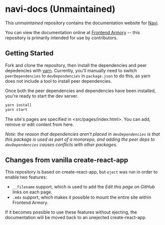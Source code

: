 navi-docs (Unmaintained)
=========

This _unmaintained_ repository contains the documentation website for [Navi](https://github.com/frontarm/navi).

You can view the documentation online at [Frontend Armory](https://frontarm.com/navi/) -- this repository is primarily intended for use by contributors.


Getting Started
---------------

Fork and clone the repository, then install the dependencies and peer depedencies with [yarn](https://yarnpkg.com/). Currently, you'll manually need to switch `peerDependencies` to `devDependencies` in `package.json` to do this, as yarn does not include a tool to install peer dependencies.

Once both the peer dependencies and dependencies have been installed, you're ready to start the dev server.

```js
yarn install
yarn start
```

The site's pages are specified in <src/pages/index.html>. You can add, remove or edit content from here.

*Note: the reason that dependencies aren't placed in `devDependencies` is that this package is used as part of a monorepo, and adding the peer deps to `devDependencies` causes conflicts with other packages.*


Changes from vanilla create-react-app
-------------------------------------

This repository is based on create-react-app, but `eject` was run in order to enable two features:

- `__filename` support, which is used to add the *Edit this page on GitHub* links on each page.
- `.mdx` support, which makes it possible to mount the entire site within Frontend Armory.

If it becomes possible to use these features without ejecting, the documentation will be moved back to an unejected create-react-app.

